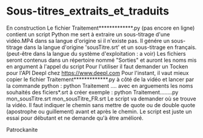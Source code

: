 # Sous-titres_extraits_et_traduits
En construction
Le fichier Traitement*************.py (pas encore en ligne) contient un script Python me sert à extraire un sous-titrage d'une vidéo.MP4 dans sa langue d'origine si il n'existe pas.
Il génére un sous-titrage dans la langue d'origine 'sousTitre.srt' et un sous-titrage en français. (peut-être dans la langue du système d'exploitation : a voir)
Les fichiers seront contenus dans un répertoire nommé "Sorties" et auront les noms mis en argument à l'appel du script
Pour l'utiliser il faut demander un Tocken pour l'API Deepl chez https://www.deepl.com
Pour l'instant, il vaut mieux copier le fichier Traitement*************.py à côté de la vidéo
et lancer par la commande python : python Traitement .... avec en arguements les noms souhaités des ficiers*.srt à créer
exemple : python Traitement........py mon_sousTitre.srt mon_sousTitre_FR.srt
Le script va demander où se trouve la vidéo. Il faut indiquer le chemin sans mettre de quote ou de double quote (apostrophe ou guillement) avant et après le chemin.
Le script est juste un essai pour débutant et ne demande qu'à être amélioré.

Patrockanite

